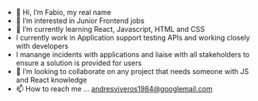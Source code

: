 - 👋 Hi, I’m Fabio, my real name
- 👀 I’m interested in Junior Frontend jobs 
- 🌱 I’m currently learning React, Javascript, HTML and CSS
- I currently work in Application support testing APIs and working closely with developers
- I manange incidents with applications and liaise with all stakeholders to ensure a solution is provided for users
- 💞️ I’m looking to collaborate on any project that needs someone with JS and React knowledge
- 📫 How to reach me ... andresviveros1984@googlemail.com

<!---
andresviveros1984/andresviveros1984 is a ✨ special ✨ repository because its `README.md` (this file) appears on your GitHub profile.
You can click the Preview link to take a look at your changes.
--->

